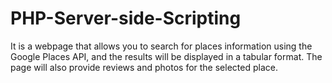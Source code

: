 # PHP-Server-side-Scripting
It is a webpage that allows you to search for places information using the Google Places API, and the results will be displayed in a tabular format. The page will also provide reviews and photos for the selected place.
